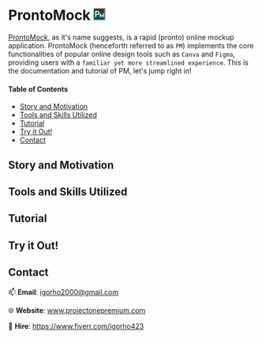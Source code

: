 # ProntoMock <img src='assets/logo.png' width='24' height='24'>

[ProntoMock](https://www.prontomock.com), as it's name suggests, is a rapid (pronto) online mockup application. ProntoMock (henceforth referred to as `PM`) implements the core functionalities of popular online design tools such as `Canva` and `Figma`, providing users with a `familiar yet more streamlined experience`. This is the documentation and tutorial of PM, let's jump right in!

#### Table of Contents
- [Story and Motivation](#story-and-motivation)
- [Tools and Skills Utilized](#tools-and-skills-utilized)
- [Tutorial](#tutorial)
- [Try it Out!](#try-it-out)
- [Contact](#contact)

## Story and Motivation

## Tools and Skills Utilized

## Tutorial

## Try it Out!

## Contact
📫 **Email**: igorho2000@gmail.com

🌐 **Website**: www.projectonepremium.com

💼 **Hire**: https://www.fiverr.com/igorho423
